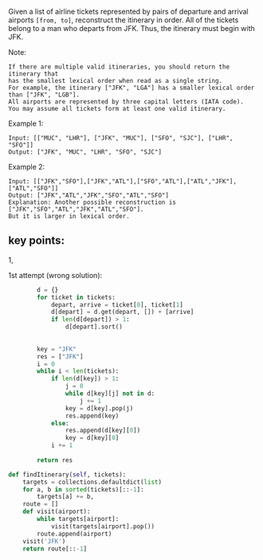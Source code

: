 Given a list of airline tickets represented by pairs of departure and arrival airports `[from, to]`, reconstruct the itinerary in order. All of the tickets belong to a man who departs from JFK. Thus, the itinerary must begin with JFK.

Note:
```
If there are multiple valid itineraries, you should return the itinerary that
has the smallest lexical order when read as a single string. 
For example, the itinerary ["JFK", "LGA"] has a smaller lexical order than ["JFK", "LGB"].
All airports are represented by three capital letters (IATA code).
You may assume all tickets form at least one valid itinerary.
```
Example 1:
```
Input: [["MUC", "LHR"], ["JFK", "MUC"], ["SFO", "SJC"], ["LHR", "SFO"]]
Output: ["JFK", "MUC", "LHR", "SFO", "SJC"]
```
Example 2:
```
Input: [["JFK","SFO"],["JFK","ATL"],["SFO","ATL"],["ATL","JFK"],["ATL","SFO"]]
Output: ["JFK","ATL","JFK","SFO","ATL","SFO"]
Explanation: Another possible reconstruction is ["JFK","SFO","ATL","JFK","ATL","SFO"].
But it is larger in lexical order.
```
## key points:
1, 




1st attempt (wrong solution):
```python
        d = {}
        for ticket in tickets:
            depart, arrive = ticket[0], ticket[1]
            d[depart] = d.get(depart, []) + [arrive]
            if len(d[depart]) > 1:
                d[depart].sort()
    
        
        key = "JFK"
        res = ["JFK"]
        i = 0
        while i < len(tickets):
            if len(d[key]) > 1:
                j = 0
                while d[key][j] not in d:
                    j += 1
                key = d[key].pop(j)
                res.append(key)    
            else:
                res.append(d[key][0])
                key = d[key][0]
            i += 1
        
        return res 
```


```python
def findItinerary(self, tickets):
    targets = collections.defaultdict(list)
    for a, b in sorted(tickets)[::-1]:
        targets[a] += b,
    route = []
    def visit(airport):
        while targets[airport]:
            visit(targets[airport].pop())
        route.append(airport)
    visit('JFK')
    return route[::-1]
```
